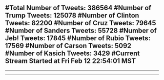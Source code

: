 #Total Number of Tweets: 386564 
#Number of Trump Tweets: 125078
#Number of Clinton Tweets: 82200
#Number of Cruz Tweets: 79645
#Number of Sanders Tweets: 55728
#Number of Jeb! Tweets: 17845
#Number of Rubio Tweets: 17569
#Number of Carson Tweets: 5092
#Number of Kasich Tweets: 3429
#Current Stream Started at Fri Feb 12 22:54:01 MST
---
---
---

